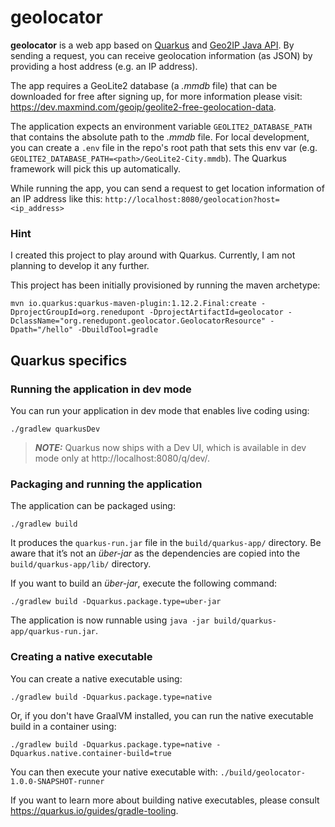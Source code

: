 # geolocator

**geolocator** is a web app based on [Quarkus](https://quarkus.io/) and [Geo2IP Java API](https://github.com/maxmind/GeoIP2-java).
By sending a request, you can receive geolocation information (as JSON) by providing a host address (e.g. an IP address).

The app requires a GeoLite2 database (a *.mmdb* file) that can be downloaded for free after signing up, 
for more information please visit: https://dev.maxmind.com/geoip/geolite2-free-geolocation-data.

The application expects an environment variable `GEOLITE2_DATABASE_PATH` that contains the absolute path to the *.mmdb* 
file. For local development, you can create a `.env` file in the repo's root path that sets this 
env var (e.g. `GEOLITE2_DATABASE_PATH=<path>/GeoLite2-City.mmdb`). The Quarkus framework will pick this up 
automatically. 

While running the app, you can send a request to get location information of an IP address like this:
`http://localhost:8080/geolocation?host=<ip_address>`

### Hint

I created this project to play around with Quarkus. Currently, I am not planning to develop it any further.

This project has been initially provisioned by running the maven archetype:
```shell script
mvn io.quarkus:quarkus-maven-plugin:1.12.2.Final:create -DprojectGroupId=org.renedupont -DprojectArtifactId=geolocator -DclassName="org.renedupont.geolocator.GeolocatorResource" -Dpath="/hello" -DbuildTool=gradle
```

## Quarkus specifics

### Running the application in dev mode

You can run your application in dev mode that enables live coding using:
```shell script
./gradlew quarkusDev
```

> **_NOTE:_**  Quarkus now ships with a Dev UI, which is available in dev mode only at http://localhost:8080/q/dev/.

### Packaging and running the application

The application can be packaged using:
```shell script
./gradlew build
```
It produces the `quarkus-run.jar` file in the `build/quarkus-app/` directory.
Be aware that it’s not an _über-jar_ as the dependencies are copied into the `build/quarkus-app/lib/` directory.

If you want to build an _über-jar_, execute the following command:
```shell script
./gradlew build -Dquarkus.package.type=uber-jar
```

The application is now runnable using `java -jar build/quarkus-app/quarkus-run.jar`.

### Creating a native executable

You can create a native executable using: 
```shell script
./gradlew build -Dquarkus.package.type=native
```

Or, if you don't have GraalVM installed, you can run the native executable build in a container using: 
```shell script
./gradlew build -Dquarkus.package.type=native -Dquarkus.native.container-build=true
```

You can then execute your native executable with: `./build/geolocator-1.0.0-SNAPSHOT-runner`

If you want to learn more about building native executables, please consult https://quarkus.io/guides/gradle-tooling.